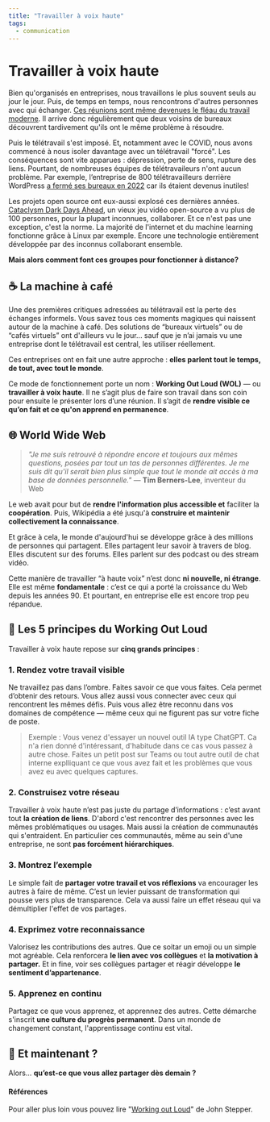 ```yaml
---
title: "Travailler à voix haute"
tags: 
  - communication
---
```


# Travailler à voix haute

Bien qu'organisés en entreprises, nous travaillons le plus souvent seuls au jour le jour. Puis, de temps en temps, nous rencontrons d'autres personnes avec qui échanger. [Ces réunions sont même devenues le fléau du travail moderne](https://hbr.org/2017/07/stop-the-meeting-madness). Il arrive donc régulièrement que deux voisins de bureaux découvrent tardivement qu'ils ont le même problème à résoudre.

Puis le télétravail s'est imposé. Et, notamment avec le COVID, nous avons commencé à nous isoler davantage avec un télétravail "forcé". Les conséquences sont vite apparues : dépression, perte de sens, rupture des liens. Pourtant, de nombreuses équipes de télétravaileurs n'ont aucun problème. Par exemple, l’entreprise de 800 télétravailleurs derrière WordPress [a fermé ses bureaux en 2022](https://qz.com/1002655/the-company-behind-wordpress-is-closing-its-gorgeous-san-francisco-office-because-its-employees-never-show-up) car ils étaient devenus inutiles!

Les projets open source ont eux-aussi explosé ces dernières années. [Cataclysm Dark Days Ahead](https://cataclysmdda.org/), un vieux jeu vidéo open-source a vu plus de 100 personnes, pour la plupart inconnues, collaborer. Et ce n'est pas une exception, c'est la norme. La majorité de l'internet et du machine learning fonctionne grâce à Linux par exemple. Encore une technologie entièrement développée par des inconnus collaborant ensemble.

**Mais alors comment font ces groupes pour fonctionner à distance?**

## ☕ La machine à café

Une des premières critiques adressées au télétravail est la perte des échanges informels. Vous savez tous ces moments magiques qui naissent autour de la machine à café. Des solutions de “bureaux virtuels” ou de “cafés virtuels” ont d'ailleurs vu le jour... sauf que je n’ai jamais vu une entreprise dont le télétravail est central, les utiliser réellement.

Ces entreprises ont en fait une autre approche : **elles parlent tout le temps, de tout, avec tout le monde**.

Ce mode de fonctionnement porte un nom : **Working Out Loud (WOL)** — ou **travailler à voix haute**. Il ne s’agit plus de faire son travail dans son coin pour ensuite le présenter lors d’une réunion. Il s’agit de **rendre visible ce qu’on fait et ce qu'on apprend en permanence**.

## 🌐 World Wide Web

> _"Je me suis retrouvé à répondre encore et toujours aux mêmes questions, posées par tout un tas de personnes différentes. Je me suis dit qu'il serait bien plus simple que tout le monde ait accès à ma base de données personnelle."_ — **Tim Berners-Lee**, inventeur du Web

Le web avait pour but de **rendre l'information plus accessible et** faciliter la **coopération**. Puis, Wikipédia a été jusqu'à **construire et maintenir collectivement la connaissance**.

Et grâce à cela, le monde d'aujourd'hui se développe grâce à des millions de personnes qui partagent. Elles partagent leur savoir à travers de blog. Elles discutent sur des forums. Elles parlent sur des podcast ou des stream vidéo.

Cette manière de travailler “à haute voix” n’est donc **ni nouvelle, ni étrange**. Elle est même **fondamentale** : c’est ce qui a porté la croissance du Web depuis les années 90. Et pourtant, en entreprise elle est encore trop peu répandue.

## 🔑 Les 5 principes du Working Out Loud

Travailler à voix haute repose sur **cinq grands principes** :

### 1. **Rendez votre travail visible**

Ne travaillez pas dans l’ombre. Faites savoir ce que vous faites. Cela permet d’obtenir des retours. Vous allez aussi vous connecter avec ceux qui rencontrent les mêmes défis. Puis vous allez être reconnu dans vos domaines de compétence — même ceux qui ne figurent pas sur votre fiche de poste.

> Exemple : Vous venez d'essayer un nouvel outil IA type ChatGPT. Ca n'a rien donné d'intéressant, d'habitude dans ce cas vous passez à autre chose. Faites un petit post sur Teams ou tout autre outil de chat interne explliquant ce que vous avez fait et les problèmes que vous avez eu avec quelques captures.

### 2. **Construisez votre réseau**

Travailler à voix haute n’est pas juste du partage d’informations : c’est avant tout **la création de liens**. D'abord c'est rencontrer des personnes avec les mêmes problématiques ou usages. Mais aussi la création de communautés qui s'entraident. En particulier ces communautés, même au sein d'une entreprise, ne sont **pas forcément hiérarchiques**.

### 3. **Montrez l’exemple**

Le simple fait de **partager votre travail et vos réflexions** va encourager les autres à faire de même. C’est un levier puissant de transformation qui pousse vers plus de transparence. Cela va aussi faire un effet réseau qui va démultiplier l'effet de vos partages.

### 4. **Exprimez votre reconnaissance**

Valorisez les contributions des autres. Que ce soitar un emoji ou un simple mot agréable. Cela renforcera **le lien avec vos collègues** et **la motivation à partager.** Et in fine, voir ses collègues partager et réagir développe **le sentiment d’appartenance**.

### 5. **Apprenez en continu**

Partagez ce que vous apprenez, et apprennez des autres. Cette démarche s'inscrit **une culture du progrès permanent**. Dans un monde de changement constant, l'apprentissage continu est vital.

## 🎯 Et maintenant ?

Alors… **qu’est-ce que vous allez partager dès demain ?**


#### Références 
Pour aller plus loin vous pouvez lire "[Working out Loud](https://www.amazon.fr/Working-Out-Loud-Connections-Fulfilling-ebook/dp/B085D89KWT/)" de John Stepper.